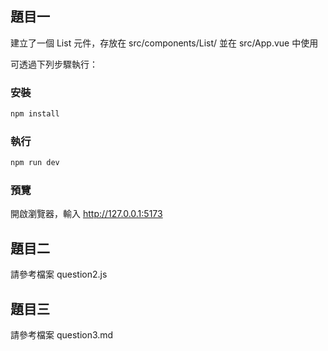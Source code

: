 ## 題目一

建立了一個 List 元件，存放在 src/components/List/
並在 src/App.vue 中使用

可透過下列步驟執行：

### 安裝

```sh
npm install
```

### 執行

```sh
npm run dev
```

### 預覽
開啟瀏覽器，輸入 http://127.0.0.1:5173


## 題目二

請參考檔案 question2.js


## 題目三

請參考檔案 question3.md